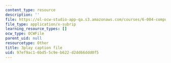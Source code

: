 ```yaml
---
content_type: resource
description: ''
file: https://ol-ocw-studio-app-qa.s3.amazonaws.com/courses/6-004-computation-structures-spring-2017/97ef9ac16bd55c9eb622d2dd66ddd0f5_v2X-sTKCVMs.vtt
file_type: application/x-subrip
learning_resource_types: []
ocw_type: OCWFile
parent_uid: null
resourcetype: Other
title: 3play caption file
uid: 97ef9ac1-6bd5-5c9e-b622-d2dd66ddd0f5
---
```

